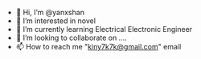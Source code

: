 - 👋 Hi, I’m @yanxshan
- 👀 I’m interested in novel
- 🌱 I’m currently learning Electrical Electronic Engineer
- 💞️ I’m looking to collaborate on ....
- 📫 How to reach me "kiny7k7k@gmail.com" email

<!---
yanxshan/yanxshan is a ✨ special ✨ repository because its `README.md` (this file) appears on your GitHub profile.
You can click the Preview link to take a look at your changes.
--->
